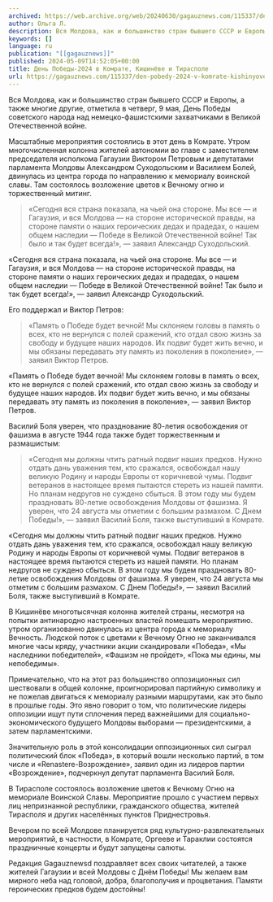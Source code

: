 ```yaml
---
archived: https://web.archive.org/web/20240630/gagauznews.com/115337/den-pobedy-2024-v-komrate-kishinyove-i-tiraspole.html
author: Ольга Л.
description: Вся Молдова, как и большинство стран бывшего СССР и Европы, а также многие другие, отметила в четверг, 9 мая, День Победы советского народа над немецко-фашистскими захватчиками в Великой Отечественной войне. Масштабные мероприятия состоялись в этот день в Комрате. Утром многочисленная колонна жителей автономии во главе с заместителем председателя исполкома Гагаузии Виктором Петровым и депутатами парламента Молдовы Александром Суходольским и Василием Болей, двинулась из центра города по направлению к мемориалу воинской славы. Там состоялось возложение цветов к Вечному огню и торжественный митинг. «Сегодня вся страна показала, на чьей она стороне. Мы все — и Гагаузия, и вся Молдова — на стороне […]
keywords: []
language: ru
publication: "[[gagauznews]]"
published: 2024-05-09T14:52:05+00:00
title: День Победы-2024 в Комрате, Кишинёве и Тирасполе
url: https://gagauznews.com/115337/den-pobedy-2024-v-komrate-kishinyove-i-tiraspole.html
---
```


Вся Молдова, как и большинство стран бывшего СССР и Европы, а также многие другие, отметила в четверг, 9 мая, День Победы советского народа над немецко-фашистскими захватчиками в Великой Отечественной войне.

Масштабные мероприятия состоялись в этот день в Комрате. Утром многочисленная колонна жителей автономии во главе с заместителем председателя исполкома Гагаузии Виктором Петровым и депутатами парламента Молдовы Александром Суходольским и Василием Болей, двинулась из центра города по направлению к мемориалу воинской славы. Там состоялось возложение цветов к Вечному огню и торжественный митинг.

> «Сегодня вся страна показала, на чьей она стороне. Мы все — и Гагаузия, и вся Молдова — на стороне исторической правды, на стороне памяти о наших героических дедах и прадедах, о нашем общем наследии — Победе в Великой Отечественной войне! Так было и так будет всегда!», — заявил Александр Суходольский.

«Сегодня вся страна показала, на чьей она стороне. Мы все — и Гагаузия, и вся Молдова — на стороне исторической правды, на стороне памяти о наших героических дедах и прадедах, о нашем общем наследии — Победе в Великой Отечественной войне! Так было и так будет всегда!», — заявил Александр Суходольский.

Его поддержал и Виктор Петров:

> «Память о Победе будет вечной! Мы склоняем головы в память о всех, кто не вернулся с полей сражений, кто отдал свою жизнь за свободу и будущее наших народов. Их подвиг будет жить вечно, и мы обязаны передавать эту память из поколения в поколение», — заявил Виктор Петров.

«Память о Победе будет вечной! Мы склоняем головы в память о всех, кто не вернулся с полей сражений, кто отдал свою жизнь за свободу и будущее наших народов. Их подвиг будет жить вечно, и мы обязаны передавать эту память из поколения в поколение», — заявил Виктор Петров.

Василий Боля уверен, что празднование 80-летия освобождения от фашизма в августе 1944 года также будет торжественным и размашистым:

> «Сегодня мы должны чтить ратный подвиг наших предков. Нужно отдать дань уважения тем, кто сражался, освобождал нашу великую Родину и народы Европы от коричневой чумы. Подвиг ветеранов в настоящее время пытаются стереть из нашей памяти. Но планам недругов не суждено сбыться. В этом году мы будем праздновать 80-летие освобождения Молдовы от фашизма. Я уверен, что 24 августа мы отметим с большим размахом. С Днем Победы!», — заявил Василий Боля, также выступивший в Комрате.

«Сегодня мы должны чтить ратный подвиг наших предков. Нужно отдать дань уважения тем, кто сражался, освобождал нашу великую Родину и народы Европы от коричневой чумы. Подвиг ветеранов в настоящее время пытаются стереть из нашей памяти. Но планам недругов не суждено сбыться. В этом году мы будем праздновать 80-летие освобождения Молдовы от фашизма. Я уверен, что 24 августа мы отметим с большим размахом. С Днем Победы!», — заявил Василий Боля, также выступивший в Комрате.



В Кишинёве многотысячная колонна жителей страны, несмотря на попытки антинародно настроенных властей помешать мероприятию. утром организованно двинулась из центра города к мемориалу Вечность. Людской поток с цветами к Вечному Огню не заканчивался многие часы кряду, участники акции скандировали «Победа», «Мы наследники победителей», «Фашизм не пройдет», «Пока мы едины, мы непобедимы».

Примечательно, что на этот раз большинство оппозиционных сил шествовали в общей колонне, проигнорировал партийную символику и не пожелав двигаться к мемориалу разными маршрутами, как это было в прошлые годы. Это явно говорит о том, что политические лидеры оппозиции ищут пути сплочения перед важнейшими для социально-экономического будущего Молдовы выборами — президентскими, а затем парламентскими.

Значительную роль в этой консолидации оппозиционных сил сыграл политический блок «Победа», в который вошли несколько партий, в том числе и «Renastere-Возрождение», заявил один из лидеров партии «Возрождение», подчеркнул депутат парламента Василий Боля.

В Тирасполе состоялось возложение цветов к Вечному Огню на мемориале Воинской Славы. Мероприятие прошло с участием первых лиц непризнанной республики, гражданского общества, жителей Тирасполя и других населённых пунктов Приднестровья.

Вечером по всей Молдове планируется ряд культурно-развлекательных мероприятий, в частности, в Комрате, Оргееве и Тараклии состоятся праздничные концерты и будут запущены салюты.

Редакция Gagauznewsd поздравляет всех своих читателей, а также жителей Гагаузии и всей Молдовы с Днём Победы! Мы желаем вам мирного неба над головой, добра, благополучия и процветания. Памяти героических предков будем достойны!